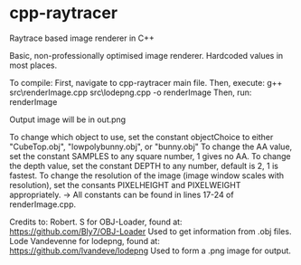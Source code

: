 # cpp-raytracer
Raytrace based image renderer in C++

Basic, non-professionally optimised image renderer.
Hardcoded values in most places.

To compile:
  First, navigate to cpp-raytracer main file.
  Then, execute: g++ src\renderImage.cpp src\lodepng.cpp -o renderImage
  Then, run: renderImage
  
Output image will be in out.png
  
To change which object to use, set the constant objectChoice to either "CubeTop.obj", "lowpolybunny.obj", or "bunny.obj"
To change the AA value, set the constant SAMPLES to any square number, 1 gives no AA.
To change the depth value, set the constant DEPTH to any number, default is 2, 1 is fastest.
To change the resolution of the image (image window scales with resolution), set the consants PIXELHEIGHT and PIXELWEIGHT appropriately.
-> All constants can be found in lines 17-24 of renderImage.cpp.

Credits to:
  Robert. S for OBJ-Loader, found at: https://github.com/Bly7/OBJ-Loader
    Used to get information from .obj files.
  Lode Vandevenne for lodepng, found at: https://github.com/lvandeve/lodepng
    Used to form a .png image for output.
